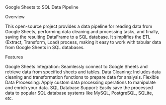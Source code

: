 
Google Sheets to SQL Data Pipeline

Overview

This open-source project provides a data pipeline for reading data from Google Sheets, performing data cleaning and processing tasks, and finally, saving the resulting DataFrame to a SQL database. It simplifies the ETL (Extract, Transform, Load) process, making it easy to work with tabular data from Google Sheets in SQL databases.

Features

Google Sheets Integration: Seamlessly connect to Google Sheets and retrieve data from specified sheets and tables.
Data Cleaning: Includes data cleaning and transformation functions to prepare data for analysis.
Flexible Data Processing: Apply custom data processing operations to manipulate and enrich your data.
SQL Database Support: Easily save the processed data to popular SQL database systems like MySQL, PostgreSQL, SQLite, etc.
